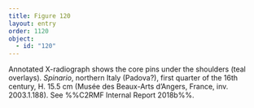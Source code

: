 ```yaml
---
title: Figure 120
layout: entry
order: 1120
object:
  - id: "120"
---
```


Annotated X-radiograph shows the core pins under the shoulders (teal overlays). *Spinario*, northern Italy (Padova?), first quarter of the 16th century, H. 15.5 cm (Musée des Beaux-Arts d’Angers, France, inv. 2003.1.188). See %%C2RMF Internal Report 2018b%%.
